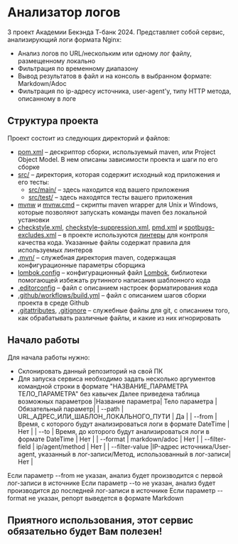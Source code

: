 # Анализатор логов

3 проект Академии Бекэнда Т-банк 2024. 
Представляет собой сервис, анализирующий логи формата Nginx:
- Анализ логов по URL/нескольким или одному лог файлу, размещенному локально
- Фильтрация по временному диапазону
- Вывод результатов в файл и на консоль в выбранном формате: Markdown/Adoc
- Фильтрация по ip-адресу источника, user-agent'у, типу HTTP метода, описанному в логе

## Структура проекта

Проект состоит из следующих директорий и файлов:
- [pom.xml](./pom.xml) – дескриптор сборки, используемый maven, или Project
  Object Model. В нем описаны зависимости проекта и шаги по его сборке
- [src/](./src) – директория, которая содержит исходный код приложения и его
  тесты:
  - [src/main/](./src/main) – здесь находится код вашего приложения
  - [src/test/](./src/test) – здесь находятся тесты вашего приложения
- [mvnw](./mvnw) и [mvnw.cmd](./mvnw.cmd) – скрипты maven wrapper для Unix и
  Windows, которые позволяют запускать команды maven без локальной установки
- [checkstyle.xml](checkstyle.xml),
  [checkstyle-suppression.xml](checkstyle-suppression.xml), [pmd.xml](pmd.xml) и
  [spotbugs-excludes.xml](spotbugs-excludes.xml) – в проекте используются
  [линтеры](https://en.wikipedia.org/wiki/Lint_%28software%29) для контроля
  качества кода. Указанные файлы содержат правила для используемых линтеров
- [.mvn/](./.mvn) – служебная директория maven, содержащая конфигурационные
  параметры сборщика
- [lombok.config](lombok.config) – конфигурационный файл
  [Lombok](https://projectlombok.org/), библиотеки помогающей избежать рутинного
  написания шаблонного кода
- [.editorconfig](.editorconfig) – файл с описанием настроек форматирования кода
- [.github/workflows/build.yml](.github/workflows/build.yml) – файл с описанием
  шагов сборки проекта в среде Github
- [.gitattributes](.gitattributes), [.gitignore](.gitignore) – служебные файлы
  для git, с описанием того, как обрабатывать различные файлы, и какие из них
  игнорировать

## Начало работы

Для начала работы нужно:
- Склонировать данный репозиторий на свой ПК
- Для запуска сервиса необходимо задать несколько аргументов командной строки в формате "НАЗВАНИЕ_ПАРАМЕТРА ТЕЛО_ПАРАМЕТРА" без кавычек
Далее приведена таблица возможных параметров
|Название параметра|                                       Тело параметра                                   |Обязательный параметр|
|     --path       |                           URL_АДРЕС_ИЛИ_ШАБЛОН_ЛОКАЛЬНОГО_ПУТИ                         |           Да        |
|     --from       |              Время, с которого будут анализироваться логи в формате DateTime           |           Нет       |
|     --to         |              Время, до которого будут анализироваться логи в формате DateTime          |           Нет       |
|     --format     |                                        markdown/adoc                                   |           Нет       |
|  --filter-field  |                                        ip/agent/method                                 |           Нет       |
|  --filter-value  |IP-адрес источника/User-agent, указанный в лог-записи/Метод, использованный в лог-записи|           Нет       |

Если параметр --from не указан, анализ будет производится с первой лог-записи в источнике
Если параметр --to не указан, анализ будет производится до последней лог-записи в источнике
Если параметр --format не указан, репорт выведется в формате Markdown

## Приятного использования, этот сервис обязательно будет Вам полезен!
